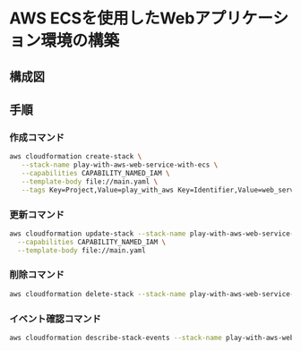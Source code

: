 # AWS ECSを使用したWebアプリケーション環境の構築

## 構成図

## 手順

### 作成コマンド

```sh
aws cloudformation create-stack \
   --stack-name play-with-aws-web-service-with-ecs \
   --capabilities CAPABILITY_NAMED_IAM \
   --template-body file://main.yaml \
   --tags Key=Project,Value=play_with_aws Key=Identifier,Value=web_service_with_ecs
```

### 更新コマンド

```sh
aws cloudformation update-stack --stack-name play-with-aws-web-service-with-ecs \
  --capabilities CAPABILITY_NAMED_IAM \
  --template-body file://main.yaml
```

### 削除コマンド

```sh
aws cloudformation delete-stack --stack-name play-with-aws-web-service-with-ecs
```

### イベント確認コマンド

```sh
aws cloudformation describe-stack-events --stack-name play-with-aws-web-service-with-ecs
```
